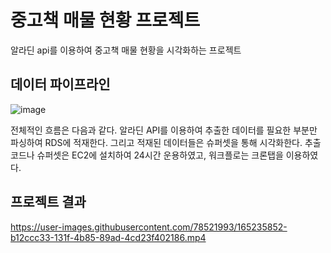 # 중고책 매물 현황 프로젝트
알라딘 api를 이용하여 중고책 매물 현황을 시각화하는 프로젝트

## 데이터 파이프라인
![image](https://user-images.githubusercontent.com/78521993/165237530-504a1c9a-66a6-4abb-b8d8-f918517f7719.png)  
  
전체적인 흐름은 다음과 같다. 알라딘 API를 이용하여 추출한 데이터를 필요한 부분만 파싱하여 RDS에 적재한다. 그리고 적재된 데이터들은 슈퍼셋을 통해 시각화한다. 추출 코드나 슈퍼셋은 EC2에 설치하여 24시간 운용하였고, 워크플로는 크론탭을 이용하였다.

## 프로젝트 결과

https://user-images.githubusercontent.com/78521993/165235852-b12ccc33-131f-4b85-89ad-4cd23f402186.mp4
